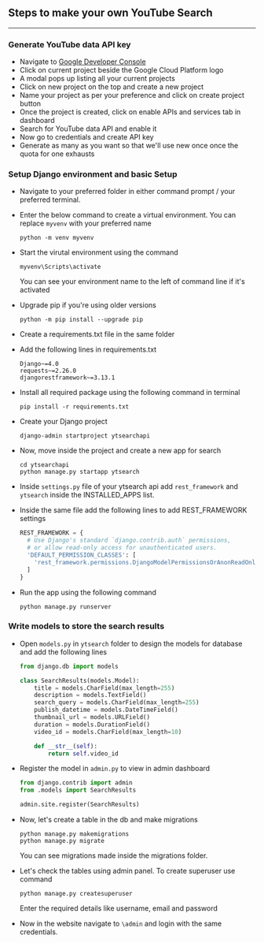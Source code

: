 ## Steps to make your own YouTube Search

---

### Generate YouTube data API key

- Navigate to [Google Developer Console](https://console.developers.google.com/)
- Click on current project beside the Google Cloud Platform logo
- A modal pops up listing all your current projects
- Click on new project on the top and create a new project
- Name your project as per your preference and click on create project button
- Once the project is created, click on enable APIs and services tab in dashboard
- Search for YouTube data API and enable it
- Now go to credentials and create API key
- Generate as many as you want so that we'll use new once once the quota for one exhausts

### Setup Django environment and basic Setup

- Navigate to your preferred folder in either command prompt / your preferred terminal.
- Enter the below command to create a virtual environment. You can replace `myvenv` with your preferred name
  ```
  python -m venv myvenv
  ```
- Start the virutal environment using the command
  ```
  myvenv\Scripts\activate
  ```
  You can see your environment name to the left of command line if it's activated
- Upgrade pip if you're using older versions
  ```
  python -m pip install --upgrade pip
  ```
- Create a requirements.txt file in the same folder
- Add the following lines in requirements.txt

  ```
  Django~=4.0
  requests~=2.26.0
  djangorestframework~=3.13.1
  ```

- Install all required package using the following command in terminal
  ```
  pip install -r requirements.txt
  ```
- Create your Django project

  ```
  django-admin startproject ytsearchapi
  ```

- Now, move inside the project and create a new app for search
  ```
  cd ytsearchapi
  python manage.py startapp ytsearch
  ```
- Inside `settings.py` file of your ytsearch api add `rest_framework` and `ytsearch` inside the INSTALLED_APPS list.

- Inside the same file add the following lines to add REST_FRAMEWORK settings
  ```py
  REST_FRAMEWORK = {
    # Use Django's standard `django.contrib.auth` permissions,
    # or allow read-only access for unauthenticated users.
    'DEFAULT_PERMISSION_CLASSES': [
      'rest_framework.permissions.DjangoModelPermissionsOrAnonReadOnly'
    ]
  }
  ```
- Run the app using the following command
  ```
  python manage.py runserver
  ```

### Write models to store the search results

- Open `models.py` in `ytsearch` folder to design the models for database and add the following lines

  ```py
  from django.db import models

  class SearchResults(models.Model):
      title = models.CharField(max_length=255)
      description = models.TextField()
      search_query = models.CharField(max_length=255)
      publish_datetime = models.DateTimeField()
      thumbnail_url = models.URLField()
      duration = models.DurationField()
      video_id = models.CharField(max_length=10)

      def __str__(self):
          return self.video_id
  ```

- Register the model in `admin.py` to view in admin dashboard

  ```py
  from django.contrib import admin
  from .models import SearchResults

  admin.site.register(SearchResults)
  ```

- Now, let's create a table in the db and make migrations
  ```
  python manage.py makemigrations
  python manage.py migrate
  ```
  You can see migrations made inside the migrations folder.
- Let's check the tables using admin panel. To create superuser use command
  ```
  python manage.py createsuperuser
  ```
  Enter the required details like username, email and password
- Now in the website navigate to `\admin` and login with the same credentials.
